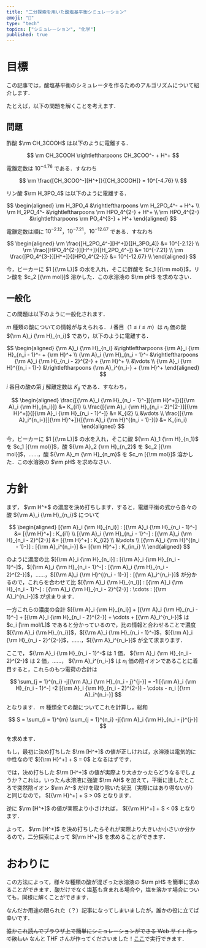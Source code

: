 ```yaml
---
title: "二分探索を用いた酸塩基平衡シミュレーション"
emoji: "🧪"
type: "tech"
topics: ["シミュレーション", "化学"]
published: true
---
```


# 目標
この記事では，酸塩基平衡のシミュレータを作るためのアルゴリズムについて紹介します．

たとえば，以下の問題を解くことを考えます．

## 問題
酢酸 $\rm CH_3COOH$ は以下のように電離する．

$$
\rm CH_3COOH \rightleftharpoons CH_3COO^- + H^+
$$

電離定数は $10^{-4.76}$ である．すなわち

$$
\rm \frac{[CH_3COO^-][H^+]}{[CH_3COOH]} = 10^{-4.76} \\
$$

リン酸 $\rm H_3PO_4$ は以下のように電離する．

$$
\begin{aligned}
\rm H_3PO_4 &\rightleftharpoons \rm H_2PO_4^- + H^+ \\
\rm H_2PO_4^- &\rightleftharpoons \rm HPO_4^{2-} + H^+ \\
\rm HPO_4^{2-} &\rightleftharpoons \rm PO_4^{3-} + H^+
\end{aligned}
$$

電離定数は順に $10^{-2.12}$，$10^{-7.21}$，$10^{-12.67}$ である．すなわち

$$
\begin{aligned}
\rm \frac{[H_2PO_4^-][H^+]}{[H_3PO_4]} &= 10^{-2.12} \\
\rm \frac{[HPO_4^{2-}][H^+]}{[H_2PO_4^-]} &= 10^{-7.21} \\
\rm \frac{[PO_4^{3-}][H^+]}{[HPO_4^{2-}]} &= 10^{-12.67} \\
\end{aligned}
$$

今，ビーカーに $1 [{\rm L}]$ の水を入れ，そこに酢酸を $c_1 [{\rm mol}]$，リン酸を $c_2 [{\rm mol}]$ 溶かした．この水溶液の $\rm pH$ を求めなさい．

## 一般化
この問題は以下のように一般化されます．

$m$ 種類の酸についての情報が与えられる． $i$ 番目（$1 \le i \le m$）は $n_i$ 価の酸 ${\rm A}_i {\rm H}_{n_i}$ であり，以下のように電離する．

$$
\begin{aligned}
{\rm A}_i {\rm H}_{n_i} &\rightleftharpoons {\rm A}_i {\rm H}_{n_i - 1}^- + {\rm H}^+ \\
{\rm A}_i {\rm H}_{n_i - 1}^- &\rightleftharpoons {\rm A}_i {\rm H}_{n_i - 2}^{2-} + {\rm H}^+ \\
&\vdots \\
{\rm A}_i {\rm H}^{(n_i - 1)-} &\rightleftharpoons {\rm A}_i^{n_i-} + {\rm H}^+
\end{aligned}
$$

$i$ 番目の酸の第 $j$ 解離定数は $K_{ij}$ である．すなわち，

$$
\begin{aligned}
\frac{[{\rm A}_i {\rm H}_{n_i - 1}^-][{\rm H}^+]}{[{\rm A}_i {\rm H}_{n_i}]} &= K_{i1} \\
\frac{[{\rm A}_i {\rm H}_{n_i - 2}^{2-}][{\rm H}^+]}{[{\rm A}_i {\rm H}_{n_i - 1}^-]} &= K_{i2} \\
&\vdots \\
\frac{[{\rm A}_i^{n_i-}][{\rm H}^+]}{[{\rm A}_i {\rm H}^{(n_i - 1)-}]} &= K_{in_i}
\end{aligned}
$$

今，ビーカーに $1 [{\rm L}]$ の水を入れ，そこに酸 ${\rm A}_1 {\rm H}_{n_1}$ を $c_1 [{\rm mol}]$，酸 ${\rm A}_2 {\rm H}_{n_2}$ を $c_2 [{\rm mol}]$，……，酸 ${\rm A}_m {\rm H}_{n_m}$ を $c_m [{\rm mol}]$ 溶かした．この水溶液の $\rm pH$ を求めなさい．

# 方針
まず， $\rm H^+$ の濃度を決め打ちします．すると，電離平衡の式から各々の酸 ${\rm A}_i {\rm H}_{n_i}$ について

$$
\begin{aligned}
[{\rm A}_i {\rm H}_{n_i}] : [{\rm A}_i {\rm H}_{n_i - 1}^-] &= [{\rm H}^+] : K_{i1} \\
[{\rm A}_i {\rm H}_{n_i - 1}^-] : [{\rm A}_i {\rm H}_{n_i - 2}^{2-}] &= [{\rm H}^+] : K_{i2} \\
&\vdots \\
[{\rm A}_i {\rm H}^{(n_i - 1)-}] : [{\rm A}_i^{n_i-}] &= [{\rm H}^+] : K_{in_i} \\
\end{aligned}
$$

のように濃度の比 $[{\rm A}_i {\rm H}_{n_i}] : [{\rm A}_i {\rm H}_{n_i - 1}^-]$，$[{\rm A}_i {\rm H}_{n_i - 1}^-] : [{\rm A}_i {\rm H}_{n_i - 2}^{2-}]$，……，$[{\rm A}_i {\rm H}^{(n_i - 1)-}] : [{\rm A}_i^{n_i-}]$ が分かるので，これらを合わせて比 $[{\rm A}_i {\rm H}_{n_i}] : [{\rm A}_i {\rm H}_{n_i - 1}^-] : [{\rm A}_i {\rm H}_{n_i - 2}^{2-}] : \cdots : [{\rm A}_i^{n_i-}]$ が求まります．

一方これらの濃度の合計 $[{\rm A}_i {\rm H}_{n_i}] + [{\rm A}_i {\rm H}_{n_i - 1}^-] + [{\rm A}_i {\rm H}_{n_i - 2}^{2-}] + \cdots + [{\rm A}_i^{n_i-}]$ は $c_i [\rm mol/L]$ であると分かっているので，比の情報と合わせることで濃度 $[{\rm A}_i {\rm H}_{n_i}]$，$[{\rm A}_i {\rm H}_{n_i - 1}^-]$，$[{\rm A}_i {\rm H}_{n_i - 2}^{2-}]$，……，$[{\rm A}_i^{n_i-}]$ が全て求まります．

ここで， ${\rm A}_i {\rm H}_{n_i - 1}^-$ は $1$ 価， ${\rm A}_i {\rm H}_{n_i - 2}^{2-}$ は $2$ 価，……， ${\rm A}_i^{n_i-}$ は $n_i$ 価の陰イオンであることに着目すると，これらのもつ電荷の合計は

$$
\sum_{j = 1}^{n_i} -j[{\rm A}_i {\rm H}_{n_i - j}^{j-}] = -1 [{\rm A}_i {\rm H}_{n_i - 1}^-] -2 [{\rm A}_i {\rm H}_{n_i - 2}^{2-}] - \cdots - n_i [{\rm A}_i^{n_i-}] 
$$

となります． $m$ 種類全ての酸についてこれを計算し，総和

$$
S = \sum_{i = 1}^{m} \sum_{j = 1}^{n_i} -j[{\rm A}_i {\rm H}_{n_i - j}^{j-}]
$$

を求めます．

もし，最初に決め打ちした $\rm [H^+]$ の値が正しければ，水溶液は電気的に中性なので $[{\rm H}^+] + S = 0$ となるはずです．

では，決め打ちした $\rm [H^+]$ の値が実際より大きかったらどうなるでしょうか？これは，いったん水溶液に強酸 $\rm AH$ を加えて，平衡に達したところで突然陰イオン $\rm A^-$ だけを取り除いた状況（実際にはあり得ないが）と同じなので， $[{\rm H}^+] + S > 0$ となります．

逆に $\rm [H^+]$ の値が実際より小さければ， $[{\rm H}^+] + S < 0$ となります．

よって， $\rm [H^+]$ を決め打ちしたらそれが実際より大きいか小さいか分かるので，二分探索によって $[\rm H^+]$ を求めることができます．

# おわりに
この方法によって，様々な種類の酸が混ざった水溶液の $\rm pH$ を簡単に求めることができます．酸だけでなく塩基も含まれる場合や，塩を溶かす場合についても，同様に解くことができます．

なんだか用途の限られた（？）記事になってしまいましたが，誰かの役に立てば幸いです．

~~誰かこれ読んでブラウザ上で簡単にシミュレーションができる Web サイト作って欲しい~~
なんと THF さんが作ってくださいました！[ここ](https://www.e-na.space/%E6%BA%B6%E6%B6%B2%E3%82%B7%E3%83%9F%E3%83%A5%E3%83%AC%E3%83%BC%E3%82%BF.html)で実行できます．